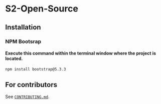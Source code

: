 # S2-Open-Source

## Installation

### NPM Bootsrap

#### Execute this command within the terminal window where the project is located.

```bash
npm install bootstrap@5.3.3

```
## For contributors

See [`CONTRIBUTING.md`](./CONTRIBUTING.md).


